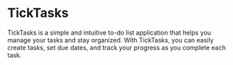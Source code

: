 # TickTasks
TickTasks is a simple and intuitive to-do list application that helps you manage your tasks and stay organized. With TickTasks, you can easily create tasks, set due dates, and track your progress as you complete each task.
